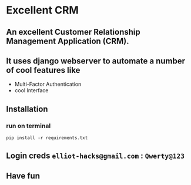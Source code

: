 # Excellent CRM
## An excellent Customer Relationship Management Application (CRM).
## It uses django webserver to automate a number of cool features like
- Multi-Factor Authentication
- cool Interface

## Installation
### run on terminal
`
pip install -r requirements.txt
`

## Login creds `elliot-hacks@gmail.com` : `Qwerty@123`
## Have fun